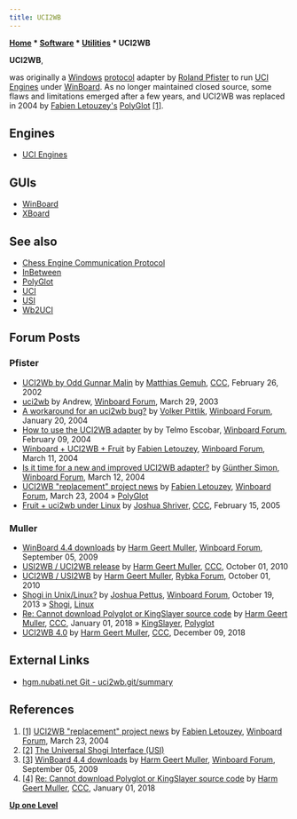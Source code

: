```yaml
---
title: UCI2WB
---
```

**[Home](Home "Home") \* [Software](Software "Software") \* [Utilities](Utilities "Utilities") \* UCI2WB**


**UCI2WB**,  

was originally a [Windows](Windows "Windows") [protocol](Protocols "Protocols") adapter by [Roland Pfister](Roland_Pfister "Roland Pfister") to run [UCI Engines](Category:UCI "Category:UCI") under [WinBoard](WinBoard "WinBoard"). As no longer maintained closed source, some flaws and limitations emerged after a few years, and UCI2WB was replaced in 2004 by [Fabien Letouzey's](Fabien_Letouzey "Fabien Letouzey") [PolyGlot](PolyGlot "PolyGlot") <a id="cite-note-1" href="#cite-ref-1">[1]</a>. 




## Engines


* [UCI Engines](Category:UCI "Category:UCI")


## GUIs


* [WinBoard](WinBoard "WinBoard")
* [XBoard](XBoard "XBoard")


## See also


* [Chess Engine Communication Protocol](Chess_Engine_Communication_Protocol "Chess Engine Communication Protocol")
* [InBetween](InBetween "InBetween")
* [PolyGlot](PolyGlot "PolyGlot")
* [UCI](UCI "UCI")
* [USI](USI "USI")
* [Wb2UCI](Wb2UCI "Wb2UCI")


## Forum Posts


### Pfister


* [UCI2Wb by Odd Gunnar Malin](https://www.stmintz.com/ccc/index.php?id=215566) by [Matthias Gemuh](Matthias_Gemuh "Matthias Gemuh"), [CCC](CCC "CCC"), February 26, 2002
* [uci2wb](http://www.open-aurec.com/wbforum/viewtopic.php?f=18&t=41982) by Andrew, [Winboard Forum](Computer_Chess_Forums "Computer Chess Forums"), March 29, 2003
* [A workaround for an uci2wb bug?](http://www.open-aurec.com/wbforum/viewtopic.php?f=18&t=46124) by [Volker Pittlik](index.php?title=Volker_Pittlik&action=edit&redlink=1 "Volker Pittlik (page does not exist)"), [Winboard Forum](Computer_Chess_Forums "Computer Chess Forums"), January 20, 2004
* [How to use the UCI2WB adapter](http://www.open-aurec.com/wbforum/viewtopic.php?f=18&t=46414) by by Telmo Escobar, [Winboard Forum](Computer_Chess_Forums "Computer Chess Forums"), February 09, 2004
* [Winboard + UCI2WB + Fruit](http://www.open-aurec.com/wbforum/viewtopic.php?f=18&t=46825) by [Fabien Letouzey](Fabien_Letouzey "Fabien Letouzey"), [Winboard Forum](Computer_Chess_Forums "Computer Chess Forums"), March 11, 2004
* [Is it time for a new and improved UCI2WB adapter?](http://www.open-aurec.com/wbforum/viewtopic.php?f=18&t=46851) by [Günther Simon](G%C3%BCnther_Simon "Günther Simon"), [Winboard Forum](Computer_Chess_Forums "Computer Chess Forums"), March 12, 2004
* [UCI2WB "replacement" project news](http://www.open-aurec.com/wbforum/viewtopic.php?f=18&t=47003) by [Fabien Letouzey](Fabien_Letouzey "Fabien Letouzey"), [Winboard Forum](Computer_Chess_Forums "Computer Chess Forums"), March 23, 2004 » [PolyGlot](PolyGlot "PolyGlot")
* [Fruit + uci2wb under Linux](https://www.stmintz.com/ccc/index.php?id=411604) by [Joshua Shriver](index.php?title=Joshua_Shriver&action=edit&redlink=1 "Joshua Shriver (page does not exist)"), [CCC](CCC "CCC"), February 15, 2005


### Muller


* [WinBoard 4.4 downloads](http://www.open-aurec.com/wbforum/viewtopic.php?f=19&t=50387) by [Harm Geert Muller](Harm_Geert_Muller "Harm Geert Muller"), [Winboard Forum](Computer_Chess_Forums "Computer Chess Forums"), September 05, 2009
* [USI2WB / UCI2WB release](http://www.talkchess.com/forum/viewtopic.php?t=35482) by [Harm Geert Muller](Harm_Geert_Muller "Harm Geert Muller"), [CCC](CCC "CCC"), October 01, 2010
* [UCI2WB / USI2WB](http://rybkaforum.net/cgi-bin/rybkaforum/topic_show.pl?tid=18385) by [Harm Geert Muller](Harm_Geert_Muller "Harm Geert Muller"), [Rybka Forum](Computer_Chess_Forums "Computer Chess Forums"), October 01, 2010
* [Shogi in Unix/Linux?](http://www.open-aurec.com/wbforum/viewtopic.php?f=19&t=52967) by [Joshua Pettus](index.php?title=Joshua_Pettus&action=edit&redlink=1 "Joshua Pettus (page does not exist)"), [Winboard Forum](Computer_Chess_Forums "Computer Chess Forums"), October 19, 2013 » [Shogi](Shogi "Shogi"), [Linux](Linux "Linux")
* [Re: Cannot download Polyglot or KingSlayer source code](http://www.talkchess.com/forum/viewtopic.php?t=66194&start=6) by [Harm Geert Muller](Harm_Geert_Muller "Harm Geert Muller"), [CCC](CCC "CCC"), January 01, 2018 » [KingSlayer](index.php?title=KingSlayer&action=edit&redlink=1 "KingSlayer (page does not exist)"), [Polyglot](index.php?title=Polyglot&action=edit&redlink=1 "Polyglot (page does not exist)")
* [UCI2WB 4.0](http://www.talkchess.com/forum3/viewtopic.php?f=7&t=69203) by [Harm Geert Muller](Harm_Geert_Muller "Harm Geert Muller"), [CCC](CCC "CCC"), December 09, 2018


## External Links


* [hgm.nubati.net Git - uci2wb.git/summary](http://hgm.nubati.net/cgi-bin/gitweb.cgi?p=uci2wb.git;a=summary)


## References


1. <a id="cite-ref-1" href="#cite-note-1">[1]</a> [UCI2WB "replacement" project news](http://www.open-aurec.com/wbforum/viewtopic.php?f=18&t=47003) by [Fabien Letouzey](Fabien_Letouzey "Fabien Letouzey"), [Winboard Forum](Computer_Chess_Forums "Computer Chess Forums"), March 23, 2004
2. <a id="cite-ref-2" href="#cite-note-2">[2]</a> [The Universal Shogi Interface (USI)](http://hgm.nubati.net/usi.html)
3. <a id="cite-ref-3" href="#cite-note-3">[3]</a> [WinBoard 4.4 downloads](http://www.open-aurec.com/wbforum/viewtopic.php?f=19&t=50387) by [Harm Geert Muller](Harm_Geert_Muller "Harm Geert Muller"), [Winboard Forum](Computer_Chess_Forums "Computer Chess Forums"), September 05, 2009
4. <a id="cite-ref-4" href="#cite-note-4">[4]</a> [Re: Cannot download Polyglot or KingSlayer source code](http://www.talkchess.com/forum/viewtopic.php?t=66194&start=6) by [Harm Geert Muller](Harm_Geert_Muller "Harm Geert Muller"), [CCC](CCC "CCC"), January 01, 2018

**[Up one Level](Utilities "Utilities")**







 
